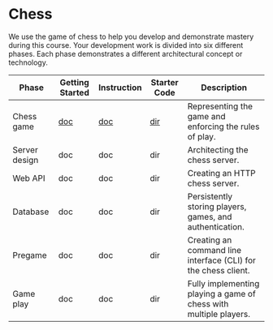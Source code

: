 # Chess

We use the game of chess to help you develop and demonstrate mastery during this course. Your development work is divided into six different phases. Each phase demonstrates a different architectural concept or technology.

| Phase         | Getting Started                      | Instruction                     | Starter Code                   | Description                                                       |
| ------------- | ------------------------------------ | ------------------------------- | ------------------------------ | ----------------------------------------------------------------- |
| Chess game    | [doc](chess-game/getting-started.md) | [doc](chess-game/chess-game.md) | [dir](chess-game/starter-code) | Representing the game and enforcing the rules of play.            |
| Server design | doc                                  | doc                             | dir                            | Architecting the chess server.                                    |
| Web API       | doc                                  | doc                             | dir                            | Creating an HTTP chess server.                                    |
| Database      | doc                                  | doc                             | dir                            | Persistently storing players, games, and authentication.          |
| Pregame       | doc                                  | doc                             | dir                            | Creating an command line interface (CLI) for the chess client.    |
| Game play     | doc                                  | doc                             | dir                            | Fully implementing playing a game of chess with multiple players. |
